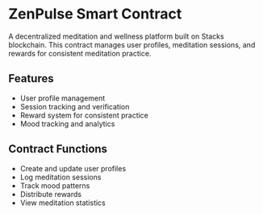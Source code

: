 # ZenPulse Smart Contract

A decentralized meditation and wellness platform built on Stacks blockchain. This contract manages user profiles, 
meditation sessions, and rewards for consistent meditation practice.

## Features
- User profile management
- Session tracking and verification
- Reward system for consistent practice
- Mood tracking and analytics

## Contract Functions
- Create and update user profiles
- Log meditation sessions
- Track mood patterns
- Distribute rewards
- View meditation statistics
